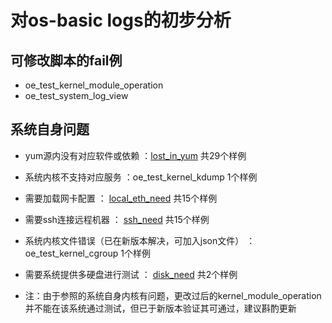 # 对os-basic logs的初步分析

## 可修改脚本的fail例
- oe_test_kernel_module_operation
- oe_test_system_log_view

## 系统自身问题
- yum源内没有对应软件或依赖 ：[lost_in_yum](./list_and_details/lost_in_yum.list) 共29个样例
- 系统内核不支持对应服务 ：oe_test_kernel_kdump 1个样例
- 需要加载网卡配置 ： [local_eth_need](./list_and_details/local_eth_need) 共15个样例
- 需要ssh连接远程机器 ： [ssh_need](./list_and_details/ssh_need) 共15个样例
- 系统内核文件错误（已在新版本解决，可加入json文件） ： oe_test_kernel_cgroup 1个样例
- 需要系统提供多硬盘进行测试 ： [disk_need](./list_and_details/disk_need) 共2个样例

- 注：由于参照的系统自身内核有问题，更改过后的kernel_module_operation并不能在该系统通过测试，但已于新版本验证其可通过，建议斟酌更新
